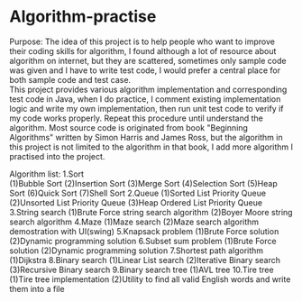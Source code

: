 # Algorithm-practise
Purpose:
The idea of this project is to help people who want to improve their coding skills for algorithm, I found although a lot of resource about algorithm on internet, but they are scattered, sometimes only sample code was given and I have to write test code, I would prefer a central place for both sample code and test case.  
This project provides various algorithm implementation and corresponding test code in Java, when I do practice, I comment existing implementation logic and write my own implementation, then run unit test code to verify if my code works properly. Repeat this procedure until understand the algorithm.
Most source code is originated from book "Beginning Algorithms" written by Simon Harris and James Ross, but the algorithm in this project is not limited to the algorithm in that book, I add more algorithm I practised into the project.

Algorithm list:
1.Sort<br>
(1)Bubble Sort
(2)Insertion Sort
(3)Merge Sort
(4)Selection Sort
(5)Heap Sort
(6)Quick Sort
(7)Shell Sort
2.Queue
(1)Sorted List Priority Queue
(2)Unsorted List Priority Queue
(3)Heap Ordered List Priority Queue
3.String search
(1)Brute Force string search algorithm
(2)Boyer Moore string search algorithm
4.Maze
(1)Maze search
(2)Maze search algorithm demostration with UI(swing)
5.Knapsack problem
(1)Brute Force solution
(2)Dynamic programming solution
6.Subset sum problem
(1)Brute Force solution
(2)Dynamic programming solution
7.Shortest path algorithm
(1)Dijkstra
8.Binary search
(1)Linear List search
(2)Iterative Binary search
(3)Recursive Binary search
9.Binary search tree
(1)AVL tree
10.Tire tree
(1)Tire tree implementation
(2)Utility to find all valid English words and write them into a file
